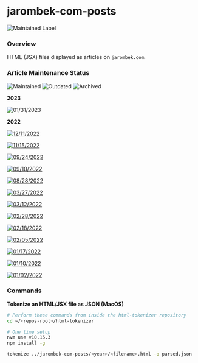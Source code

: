 # jarombek-com-posts

![Maintained Label](https://img.shields.io/badge/Maintained-Yes-brightgreen?style=for-the-badge)

### Overview

HTML (JSX) files displayed as articles on `jarombek.com`.

### Article Maintenance Status

![Maintained](https://img.shields.io/badge/-Maintained-brightgreen?style=for-the-badge)
![Outdated](https://img.shields.io/badge/-Outdated-yellow?style=for-the-badge)
![Archived](https://img.shields.io/badge/-Archived-red?style=for-the-badge)

**2023**

![01/31/2023](https://img.shields.io/badge/Configuring%20GitHub%20Actions%20to%20Test%20a%20Flask%20API-Maintained-brightgreen?style=for-the-badge)

**2022**

[![12/11/2022](https://img.shields.io/badge/Key%20Takeaways%20from%20the%202022%20Databricks%20Data+AI%20Summit-Maintained-brightgreen?style=for-the-badge)](https://jarombek.com/blog/dec-11-2022-databricks-summit-takeaways)

[![11/15/2022](https://img.shields.io/badge/Building%20and%20Testing%20Go%20Code%20using%20Please%20Build%20and%20GitHub%20Actions-Maintained-brightgreen?style=for-the-badge)](https://jarombek.com/blog/nov-15-2022-go-please-github-actions)

[![09/24/2022](https://img.shields.io/badge/Understanding%20Data%20Alignment%20in%20Go-Maintained-brightgreen?style=for-the-badge)](https://jarombek.com/blog/sep-24-2022-data-alignment)

[![09/10/2022](https://img.shields.io/badge/Answering%20Questions%20about%20Goroutines-Maintained-brightgreen?style=for-the-badge)](https://jarombek.com/blog/sep-10-2022-goroutines)

[![08/28/2022](https://img.shields.io/badge/Running%20Splunk%20and%20Basic%20SPL%20Queries%20on%20Docker-Maintained-brightgreen?style=for-the-badge)](https://jarombek.com/blog/aug-28-2022-splunk-spl)

[![03/27/2022](https://img.shields.io/badge/Running%20a%20MySQL%20Database%20Client%20on%20Kubernetes-Outdated-yellow?style=for-the-badge)](https://jarombek.com/blog/mar-27-2022-mysql-client-kubernetes)

[![03/12/2022](https://img.shields.io/badge/UI%20Testing%20SwiftUI%20Views-Outdated-yellow?style=for-the-badge)](https://jarombek.com/blog/mar-12-2022-swiftui-ui-testing)

[![02/28/2022](https://img.shields.io/badge/Creating%20SwiftUI%20Components%20Within%20a%20UIKit%20iOS%20Application-Outdated-yellow?style=for-the-badge)](https://jarombek.com/blog/feb-28-2022-swiftui-uikit)

[![02/18/2022](https://img.shields.io/badge/Building%20an%20API%20for%20Authentication%20with%20AWS%20Lambda%20and%20API%20Gateway-Outdated-yellow?style=for-the-badge)](https://jarombek.com/blog/feb-18-2022-auth-api)

[![02/05/2022](https://img.shields.io/badge/Building%20an%20API%20for%20Sending%20Emails%20with%20AWS%20Lambda%20and%20API%20Gateway-Outdated-yellow?style=for-the-badge)](https://jarombek.com/blog/feb-5-2022-function-api)

[![01/17/2022](https://img.shields.io/badge/Learning%20the%20Basics%20of%20Apache%20Airflow-Outdated-yellow?style=for-the-badge)](https://jarombek.com/blog/jan-17-2022-airflow)

[![01/10/2022](https://img.shields.io/badge/Testing%20a%20Flask%20API-Outdated-yellow?style=for-the-badge)](https://jarombek.com/blog/jan-10-2022-flask-api-testing)

[![01/02/2022](https://img.shields.io/badge/Restricting%20Access%20to%20Static%20Website%20Amazon%20S3%20Buckets%20using%20Terraform-Outdated-yellow?style=for-the-badge)](https://jarombek.com/blog/jan-2-2022-s3-restrict-access)

### Commands

**Tokenize an HTML/JSX file as JSON (MacOS)**

```bash
# Perform these commands from inside the html-tokenizer repository
cd ~/<repos-root>/html-tokenizer

# One time setup
nvm use v10.15.3
npm install -g

tokenize ../jarombek-com-posts/<year>/<filename>.html -o parsed.json
```
